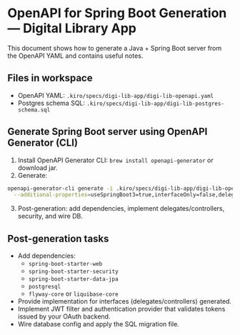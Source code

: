 # OpenAPI for Spring Boot Generation — Digital Library App

This document shows how to generate a Java + Spring Boot server from the OpenAPI YAML and contains useful notes.

## Files in workspace
- OpenAPI YAML: `.kiro/specs/digi-lib-app/digi-lib-openapi.yaml`
- Postgres schema SQL: `.kiro/specs/digi-lib-app/digi-lib-postgres-schema.sql`

## Generate Spring Boot server using OpenAPI Generator (CLI)
1. Install OpenAPI Generator CLI: `brew install openapi-generator` or download jar.
2. Generate:
```bash
openapi-generator-cli generate -i .kiro/specs/digi-lib-app/digi-lib-openapi.yaml -g spring -o generated-springboot \
  --additional-properties=useSpringBoot3=true,interfaceOnly=false,delegatePattern=true,packageName=com.digitallibrary.api
```
3. Post-generation: add dependencies, implement delegates/controllers, security, and wire DB.

## Post-generation tasks
- Add dependencies:
  - `spring-boot-starter-web`
  - `spring-boot-starter-security`
  - `spring-boot-starter-data-jpa`
  - `postgresql`
  - `flyway-core` or `liquibase-core`
- Provide implementation for interfaces (delegates/controllers) generated.
- Implement JWT filter and authentication provider that validates tokens issued by your OAuth backend.
- Wire database config and apply the SQL migration file.

